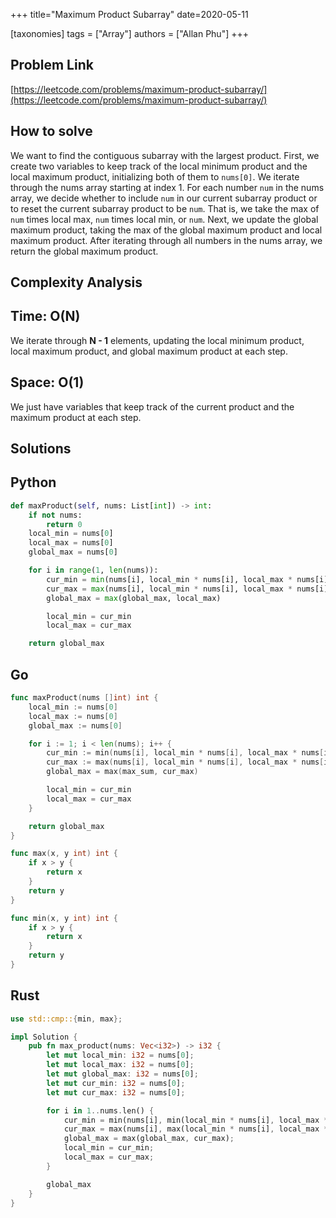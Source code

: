 +++
title="Maximum Product Subarray"
date=2020-05-11

[taxonomies]
tags = ["Array"]
authors = ["Allan Phu"]
+++

## Problem Link

[https://leetcode.com/problems/maximum-product-subarray/](https://leetcode.com/problems/maximum-product-subarray/)

## How to solve

We want to find the contiguous subarray with the largest product. First, we create two variables to keep track of the local minimum product and the local maximum product, initializing both of them to `nums[0]`. We iterate through the nums array starting at index 1. For each number `num` in the nums array, we decide whether to include `num` in our current subarray product or to reset the current subarray product to be `num`. That is, we take the max of `num` times local max, `num` times local min, or `num`. Next, we update the global maximum product, taking the max of the global maximum product and local maximum product. After iterating through all numbers in the nums array, we return the global maximum product.

## Complexity Analysis

## Time: O(N)

We iterate through **N - 1** elements, updating the local minimum product, local maximum product, and global maximum product at each step.

## Space: O(1)

We just have variables that keep track of the current product and the maximum product at each step.

## Solutions

## Python

``` python
def maxProduct(self, nums: List[int]) -> int:
    if not nums:
        return 0
    local_min = nums[0]
    local_max = nums[0]
    global_max = nums[0]

    for i in range(1, len(nums)):
        cur_min = min(nums[i], local_min * nums[i], local_max * nums[i])
        cur_max = max(nums[i], local_min * nums[i], local_max * nums[i])
        global_max = max(global_max, local_max)

        local_min = cur_min
        local_max = cur_max

    return global_max
```

## Go

``` go
func maxProduct(nums []int) int {
    local_min := nums[0]
    local_max := nums[0]
    global_max := nums[0]

    for i := 1; i < len(nums); i++ {
        cur_min := min(nums[i], local_min * nums[i], local_max * nums[i])
        cur_max := max(nums[i], local_min * nums[i], local_max * nums[i])
        global_max = max(max_sum, cur_max)

        local_min = cur_min
        local_max = cur_max
    }

    return global_max
}

func max(x, y int) int {
    if x > y {
        return x
    }
    return y
}

func min(x, y int) int {
    if x > y {
        return x
    }
    return y
}
```

## Rust

``` rust
use std::cmp::{min, max};

impl Solution {
    pub fn max_product(nums: Vec<i32>) -> i32 {
        let mut local_min: i32 = nums[0];
        let mut local_max: i32 = nums[0];
        let mut global_max: i32 = nums[0];
        let mut cur_min: i32 = nums[0];
        let mut cur_max: i32 = nums[0];

        for i in 1..nums.len() {
            cur_min = min(nums[i], min(local_min * nums[i], local_max * nums[i]));
            cur_max = max(nums[i], max(local_min * nums[i], local_max * nums[i]));
            global_max = max(global_max, cur_max);
            local_min = cur_min;
            local_max = cur_max;
        }

        global_max
    }
}
```
